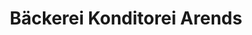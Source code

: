 ---
title: "Bäckerei Konditorei Arends"
url: /neuenhaus/baeckerei-konditorei-arends-georgsdorfer-strasse/
shop: Bäckerei
---